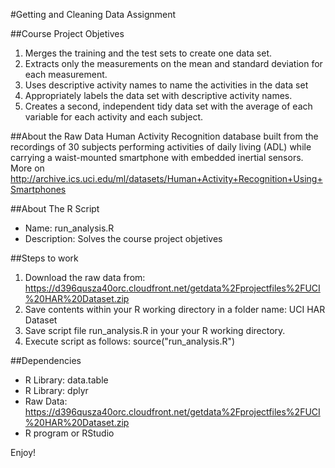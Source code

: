 #Getting and Cleaning Data Assignment

##Course Project Objetives
1. Merges the training and the test sets to create one data set.
2. Extracts only the measurements on the mean and standard deviation for each measurement.
3. Uses descriptive activity names to name the activities in the data set
4. Appropriately labels the data set with descriptive activity names.
5. Creates a second, independent tidy data set with the average of each variable for each activity and each subject.

##About the Raw Data
Human Activity Recognition database built from the recordings of 30 subjects performing activities of daily living (ADL) while carrying a waist-mounted smartphone with embedded inertial sensors.
More on http://archive.ics.uci.edu/ml/datasets/Human+Activity+Recognition+Using+Smartphones

##About The R Script
* Name: run_analysis.R
* Description: Solves the course project objetives

##Steps to work
1. Download the raw data from: https://d396qusza40orc.cloudfront.net/getdata%2Fprojectfiles%2FUCI%20HAR%20Dataset.zip
2. Save contents within your R working directory in a folder name: UCI HAR Dataset
3. Save script file run_analysis.R in your your R working directory.
4. Execute script as follows: source("run_analysis.R")

##Dependencies
* R Library: data.table
* R Library: dplyr
* Raw Data: https://d396qusza40orc.cloudfront.net/getdata%2Fprojectfiles%2FUCI%20HAR%20Dataset.zip
* R program or RStudio

Enjoy!
